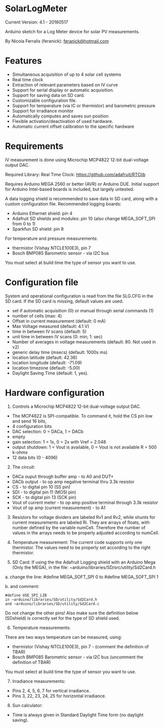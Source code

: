 SolarLogMeter
==============

Current Version: 4.1 - 20160517

Arduino sketch for a Log Meter device for solar PV measurements.

By Nicola Ferralis (feranick): feranick@hotmail.com

Features
========

- Simultaneous acquisition of up to 4 solar cell systems  
- Real time clock
- Extraction of relevant parameters based on IV curve
- Support for serial display or automatic acquisition.
- Support for saving data on SD card.
- Customizable configuration file.
- Support for temperature (via IC or thermistor) and barometric pressure
- Support for irradiance monitor
- Automatically computes and saves sun position
- Flexible activation/deactivation of used hardware.
- Automatic current offset calibration to the specific hardware

Requirements
============

IV measurement is done using Microchip MCP4822 12-bit dual-voltage output DAC.

Required Library: Real Time Clock:
https://github.com/adafruit/RTClib

Requires Arduino MEGA 2560 or better (AVR) or Arduino DUE.
Initial support for Arduino Intel-based boards is included, but largely untested.

A data logging shield is recommended to save data in SD card, along with a custom configuration file. Recommended logging boards:

- Arduino Ethernet shield: pin 4
- Adafruit SD shields and modules: pin 10 (also change MEGA_SOFT_SPI from 0 to 1)
- Sparkfun SD shield: pin 8

For temperature and pressure measurements:

- thermistor (Vishay NTCLE100E3), pin 7
- Bosch BMP085 Barometric sensor - via I2C bus

You must select at build time the type of sensor you want to use.


Configuration file
===================

System and operational configuration is read from the file SLG.CFG in the SD card. If the SD card is missing, default values are used.

- set if automatic acquisition (0) or manual through serial commands (1)
- number of cells (max: 4)
- Offset in current measurement (default: 0 mA)
- Max Voltage measured (default: 4.1 V)
- time in between IV scans (default: 5)
- unit time in between IV scans (0: min; 1: sec)
- Number of averages in voltage measurements (default: 80. Not used in v2)
- generic delay time (msecs) (default: 1000s ms)
- location latitude (default: 42.36)
- location longitude (default: -71.09)
- location timezone (default: -5.00)
- Daylight Saving Time (default: 1, yes).

Hardware configuration
=======================
 
 1. Controls a Microchip MCP4822 12-bit dual-voltage output DAC.
  - The MCP4822 is SPI-compatible. To command it, hold the CS pin low and send 16 bits,
  - 4 configuration bits
   - DAC selection: 0 = DACa, 1 = DACb
   - empty
   - gain selection: 1 = 1x, 0 = 2x with Vref = 2.048
   - output shutdown: 1 = Vout is available, 0 = Vout is not available R = 500 k-ohms
   - 12 data bits (0 - 4096)

 2. The circuit:
  - DACa ouput through buffer amp - to A0 and DUT+
  - DACb output - to op amp negative terminal thru 3.3k resistor
  - CS - to digital pin 10  (SS pin)
  - SDI - to digital pin 11 (MOSI pin)
  - SCK - to digital pin 13 (SCK pin)
  - Vout of current meter - to op amp positive terminal through 3.3k resistor
  - Vout of op amp (current measurement) - to A1
 
 3. Resistors for voltage dividers are labeled Rv1 and Rv2, while shunts for current 
 measurements are labeled Ri. They are arrays of floats, with number defined by the
 variable numCell. Therefore the number of values in the arrays needs to be properly
 adjusted according to numCell. 
 
 4. Temperature measurement: The current code supports only one thermistor. The values
 need to be properly set according to the right thermistor.   
 
 5. SD Card:
 If using the the Adafruit Logging shield with an Arduino Mega (Only the MEGA),
 in the file: ~arduino/libraries/SD/src/utility/Sd2Card.h
 
 a. change the line: 
    #define MEGA_SOFT_SPI 0
    to 
    #define MEGA_SOFT_SPI 1

 b. and comment:

    #define USE_SPI_LIB
    in ~arduino/libraries/SD/utility/Sd2Card.h
    and ~arduino/libraries/SD/utility/Sd2Card.c
 
 Do not change the other pins!
 Also make sure the definition below (SDshield) is correctly set for the type of SD shield used.
 
 6. Temperature measurements:
 
 There are two ways temperature can be measured, using:

 - thermistor (Vishay NTCLE100E3), pin 7 - (comment the definition of TBAR)
 - Bosch BMP085 Barometric sensor - via I2C bus (uncomment the definition of TBAR)
 
You must select at build time the type of sensor you want to use.
 
 7. Irradiance measurements:

 - Pins 2, 4, 5, 6, 7 for vertical irradiance.
 - Pins 3, 22, 23, 24, 25 for horizontal irradiance.
 
 8. Sun calculator:

 - Time is always given in Standard Daylight Time form (no daylight saving).


